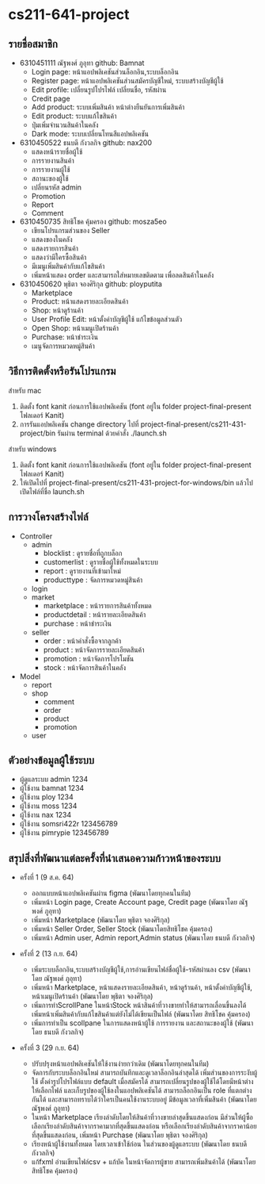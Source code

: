# cs211-641-project

## รายชื่อสมาชิก
* 6310451111 ณัฐพงศ์ ภูอุทา github: Bamnat
  * Login page: หน้าแอปพลิเคชันส่วนล็อกอิน,ระบบล็อกอิน
  * Register page: หน้าแอปพลิเคชันส่วนสมัครบัญชีใหม่, ระบบสร้างบัญชีผู้ใช้
  * Edit profile: เปลี่ยนรูปโปรไฟล์ เปลี่ยนชื่อ, รหัสผ่าน
  * Credit page
  * Add product: ระบบเพิ่มสินค้า หน้าต่างยืนยันการเพิ่มสินค้า
  * Edit product: ระบบแก้ไขสินค้า
  * ปุ่มเพิ่มจำนวนสินค้าในคลัง
  * Dark mode: ระบบเปลี่ยนโทนสีแอปพลิเคชัน
* 6310450522 ธนบดี กังวลกิจ github: nax200
  * แสดงหน้ารายชื่อผู้ใช้
  * การรายงานสินค้า
  * การรายงานผู้ใช้
  * สถานะของผู้ใช้
  * เปลี่ยนรหัส admin
  * Promotion
  * Report
  * Comment
* 6310450735 สิทธิโชค  คุ้มครอง github: mosza5eo
  * เขียนโปรแกรมส่วนของ Seller
  * แสดงของในคลัง
  * แสดงรายการสินค้า
  * แสดงว่ามีใครซื้อสินค้า
  * มีเมนูเพิ่มสินค้ากับแก้ไขสินค้า
  * เพิ่มหน้าแสดง order และสามารถใส่หมายเลขติดตาม เพื่อลดสินค้าในคลัง
* 6310450620 พุธิตา จองศิริกุล github: ployputita
  * Marketplace
  * Product: หน้าแสดงรายละเอียดสินค้า
  * Shop: หน้าดูร้านค้า
  * User Profile Edit: หน้าตั้งค่าบัญชีผู้ใช้ แก้ไขข้อมูลส่วนตัว
  * Open Shop: หน้าเมนูเปิดร้านค้า 
  * Purchase: หน้าชำระเงิน 
  * เมนูจัดการหมวดหมู่สินค้า


## วิธีการติดตั้งหรือรันโปรแกรม
สำหรับ mac
1. ติดตั้ง font kanit ก่อนการใช้แอปพลิเคชัน (font อยู่ใน folder project-final-present โฟลเดอร์ Kanit)
2. การรันแอปพลิเคชัน change directory ไปที่ project-final-present/cs211-431-project/bin รันผ่าน terminal ด้วยคำสั่ง ./launch.sh

สำหรับ windows
1. ติดตั้ง font kanit ก่อนการใช้แอปพลิเคชัน (font อยู่ใน folder project-final-present โฟลเดอร์ Kanit)
2. ให้เปิดไปที่ project-final-present/cs211-431-project-for-windows/bin แล้วไปเปิดไฟล์ที่ชื่อ launch.sh 

## การวางโครงสร้างไฟล์
* Controller
  * admin
    - blocklist : ดูรายชื่อที่ถูกบล็อก
    - customerlist : ดูรายชื่อผู้ใช้ทั้งหมดในระบบ
    - report : ดูรายงานที่เข้ามาใหม่
    - producttype : จัดการหมวดหมู่สินค้า
  * login
  * market
    - marketplace : หน้ารายการสินค้าทั้งหมด
    - productdetail : หน้ารายละเอียดสินค้า
    - purchase : หน้าชำระเงิน
  * seller
    - order : หน้าคำสั่งซื้อจากลูกค้า
    - product : หน้าจัดการรายละเอียดสินค้า
    - promotion : หน้าจัดการโปรโมชัน
    - stock : หน้าจัดการสินค้าในคลัง
* Model
  * report
  * shop
    - comment
    - order
    - product
    - promotion
  * user

## ตัวอย่างข้อมูลผู้ใช้ระบบ
* ผู้ดูแลระบบ admin 1234
* ผู้ใช้งาน bamnat 1234
* ผู้ใช้งาน ploy 1234
* ผู้ใช้งาน moss 1234
* ผู้ใช้งาน nax 1234
* ผู้ใช้งาน somsri422r 123456789
* ผู้ใช้งาน pimrypie 123456789

## สรุปสิ่งที่พัฒนาแต่ละครั้งที่นำเสนอความก้าวหน้าของระบบ
* ครั้งที่ 1 (9 ส.ค. 64)
  * ออกแบบหน้าแอปพลิเคชันผ่าน figma (พัฒนาโดยทุกคนในทีม)
  * เพิ่มหน้า Login page, Create Account page, Credit page (พัฒนาโดย ณัฐพงศ์ ภูอุทา) 
  * เพิ่มหน้า Marketplace (พัฒนาโดย พุธิตา จองศิริกุล)
  * เพิ่มหน้า Seller Order, Seller Stock (พัฒนาโดยสิทธิโชค  คุ้มครอง)
  * เพิ่มหน้า Admin user, Admin report,Admin status  (พัฒนาโดย ธนบดี กังวลกิจ)
  
* ครั้งที่ 2 (13 ก.ย. 64)
  * เพิ่มระบบล็อกอิน,ระบบสร้างบัญชีผู้ใช้,การอ่านเขียนไฟล์ชื่อผู้ใช้-รหัสผ่านลง csv (พัฒนาโดย ณัฐพงศ์ ภูอุทา)
  * เพิ่มหน้า Marketplace, หน้าแสดงรายละเอียดสินค้า, หน้าดูร้านค้า, หน้าตั้งค่าบัญชีผู้ใช้, หน้าเมนูเปิดร้านค้า (พัฒนาโดย พุธิตา จองศิริกุล)
  * เพิ่มการทำScrollPane ในหน้าStock หน้าสินค้าที่วางขายทำให้สามารถเลื่อนขึ้นลงได้ เพิ่มหน้าเพิ่มสินค้ากับแก้ไขสินค้าแต่ยังไม่ได้เขียนเป็นไฟล์ (พัฒนาโดย สิทธิโชค คุ้มครอง)
  * เพิ่มการทำเป็น scollpane ในการแสดงหน้าผู้ใช้ การรายงาน และสถานะของผู้ใช้ (พัฒนาโดย ธนบดี กังวลกิจ)
  
* ครั้งที่ 3 (29 ก.ย. 64)
  * ปรับปรุงหน้าแอปพลิเคชันให้ใช้งานง่ายกว่าเดิม (พัฒนาโดยทุกคนในทีม)
  * จัดการกับระบบล็อกอินใหม่ สามารถบันทึกและดูเวลาล็อกอินล่าสุดได้ เพิ่มส่วนของการระงับผู้ใช้ ตั้งค่ารูปโปรไฟล์แบบ default เมื่อสมัครได้ สามารถเปลี่ยนรูปของผู้ใช้ได้โดยมีหน้าต่างให้เลือกไฟล์ และเก็บรูปของผู้ใช้ลงในแอปพลิเคชันได้ สามารถล็อกอินเป็น role ที่แตกต่างกันได้ และสามารถทราบได้ว่าใครเป็นคนใช้งานระบบอยู่ มีข้อมูลเวลาที่เพิ่มสินค้า (พัฒนาโดย ณัฐพงศ์ ภูอุทา)
  * ในหน้า Marketplace เรียงลําดับโดยให้สินค้าที่วางขายล่าสุดขึ้นแสดงก่อน มีส่วนให้ผู้ซื้อเลือกเรียงลําดับสินค้าจากราคามากที่สุดขึ้นแสดงก่อน หรือเลือกเรียงลําดับสินค้าจากราคาน้อยที่สุดขึ้นแสดงก่อน, เพิ่มหน้า Purchase (พัฒนาโดย พุธิตา จองศิริกุล)
  * เรียงหน้าผู้ใช้งานทั้งหมด โดยเวลาเข้าใช้ก่อน ในส่วนของผู้ดูแลระบบ (พัฒนาโดย ธนบดี กังวลกิจ)
  * แก้fxml อ่านเขียนไฟล์csv + แก้บัค ในหน้าจัดการผู้ขาย สามารถเพิ่มสินค้าได้ (พัฒนาโดย สิทธิโชค คุ้มครอง)  
